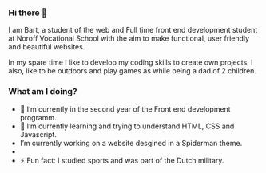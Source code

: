 ### Hi there 👋
I am Bart, a student of the web and Full time front end development student at Noroff Vocational School with the aim to make functional, user friendly and beautiful websites. 
 
In my spare time I like to develop my coding skills to create own projects. I also, like to be outdoors and play games as while being a dad of 2 children. 

### What am I doing? 
- 🔭 I’m currently in the second year of the Front end development programm.
- 🌱 I’m currently learning and trying to understand HTML, CSS and Javascript.
-  I’m currently working on a website desgined in a Spiderman theme.
-  
-  ⚡ Fun fact: I studied sports and was part of the Dutch military. 
<!--
**Barvand/Barvand** is a ✨ _special_ ✨ repository because its `README.md` (this file) appears on your GitHub profile.

Here are some ideas to get you started:

- 🔭 I’m currently working on ...
- 🌱 I’m currently learning ...
- 👯 I’m looking to collaborate on ...
- 🤔 I’m looking for help with ...
- 💬 Ask me about ...
- 📫 How to reach me: ...
- 😄 Pronouns: ...
- ⚡ Fun fact: ...
-->

